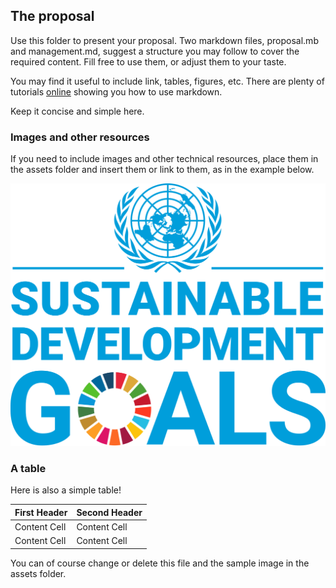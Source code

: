 ## The proposal

Use this folder to present your proposal. Two markdown files, proposal.mb and management.md, suggest a structure you may follow to cover the required content. Fill free to use them, or adjust them to your taste.

You may find it useful to include link, tables, figures, etc. There are plenty of tutorials [online](https://docs.github.com/en/get-started/writing-on-github/getting-started-with-writing-and-formatting-on-github/basic-writing-and-formatting-syntax) showing you how to use markdown.

Keep it concise and simple here.

### Images and other resources

If you need to include images and other technical resources, place them in the assets folder and insert them or link to them, as in the example below.


![The sustainable development goals.](assets/SDG_source_UN.org.svg)


### A table

Here is also a simple table!

| First Header  | Second Header |
| ------------- | ------------- |
| Content Cell  | Content Cell  |
| Content Cell  | Content Cell  |


You can of course change or delete this file and the sample image in the assets folder.
